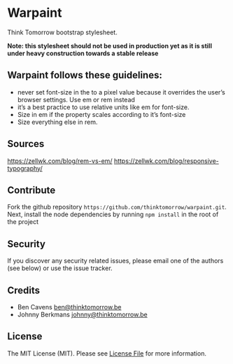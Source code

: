 # Warpaint

Think Tomorrow bootstrap stylesheet. 

**Note: this stylesheet should not be used in production yet as it is still under heavy construction towards a stable release**

## Warpaint follows these guidelines:
- never set font-size in the <html> to a pixel value because it overrides the user’s browser settings. Use em or rem instead
- it’s a best practice to use relative units like em for font-size.
- Size in em if the property scales according to it’s font-size
- Size everything else in rem.


## Sources
https://zellwk.com/blog/rem-vs-em/
https://zellwk.com/blog/responsive-typography/

## Contribute

Fork the github repository `https://github.com/thinktomorrow/warpaint.git`.
Next, install the node dependencies by running `npm install` in the root of the project

## Security

If you discover any security related issues, please email one of the authors (see below) or use the issue tracker.

## Credits

- Ben Cavens <ben@thinktomorrow.be>
- Johnny Berkmans <johnny@thinktomorrow.be>

## License

The MIT License (MIT). Please see [License File](LICENSE.md) for more information.